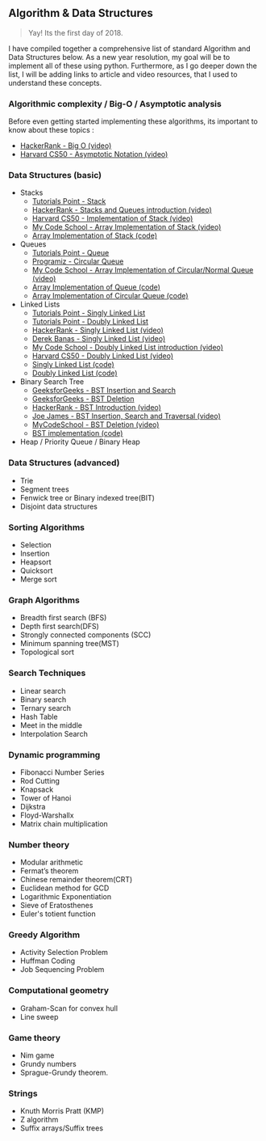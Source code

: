## Algorithm & Data Structures

> Yay! Its the first day of 2018.

I have compiled together a comprehensive list of standard Algorithm and Data Structures below. As a new year resolution, my goal will be to implement all of these using python. Furthermore, as I go deeper down the list, I will be adding links to article and video resources, that I used to understand these concepts. 

### Algorithmic complexity / Big-O / Asymptotic analysis
Before even getting started implementing these algorithms, its important to know about these topics :  
- [HackerRank - Big O (video)](https://www.youtube.com/watch?v=v4cd1O4zkGw&t=3s)  
- [Harvard CS50 - Asymptotic Notation (video)](https://www.youtube.com/watch?v=iOq5kSKqeR4)

### Data Structures (basic)

- Stacks
  - [Tutorials Point - Stack](https://www.tutorialspoint.com/data_structures_algorithms/stack_algorithm.htm)
  - [HackerRank - Stacks and Queues introduction (video)](https://www.youtube.com/watch?v=wjI1WNcIntg)
  - [Harvard CS50 - Implementation of Stack (video)](https://www.youtube.com/watch?v=hVsNqhEthOk)
  - [My Code School - Array Implementation of Stack (video) ](https://www.youtube.com/watch?v=F1F2imiOJfk)
  - [Array Implementation of Stack (code)](Data_Structures_(basic)/stack.py)
- Queues
  - [Tutorials Point - Queue](https://www.tutorialspoint.com/data_structures_algorithms/dsa_queue.htm)
  - [Programiz - Circular Queue](https://www.programiz.com/dsa/circular-queue)
  - [My Code School - Array Implementation of Circular/Normal Queue (video)](https://www.youtube.com/watch?v=okr-XE8yTO8&t=389s)
  - [Array Implementation of Queue (code)](Data_Structures_(basic)/queue.py)
  - [Array Implementation of Circular Queue (code)](Data_Structures_(basic)/circular_queue.py)
- Linked Lists
  - [Tutorials Point - Singly Linked List](https://www.tutorialspoint.com/data_structures_algorithms/linked_list_algorithms.htm)
  - [Tutorials Point - Doubly Linked List](https://www.tutorialspoint.com/data_structures_algorithms/doubly_linked_list_algorithm.htm) 
  - [HackerRank - Singly Linked List (video)](https://www.youtube.com/watch?v=njTh_OwMljA&t=307s)
  - [Derek Banas - Singly Linked List (video)](https://www.youtube.com/watch?v=195KUinjBpU)
  - [My Code School - Doubly Linked List introduction (video)](https://www.youtube.com/watch?v=JdQeNxWCguQ)
  - [Harvard CS50 - Doubly Linked List (video)](https://www.youtube.com/watch?v=FHMPswJDCvU&t=463s)
  - [Singly Linked List (code)](Data_Structures_(basic)/singly_linked_list.py)
  - [Doubly Linked List (code)](Data_Structures_(basic)/doubly_linked_list.py)
- Binary Search Tree
  - [GeeksforGeeks - BST Insertion and Search](https://www.geeksforgeeks.org/binary-search-tree-set-1-search-and-insertion/)
  - [GeeksforGeeks - BST Deletion](https://www.geeksforgeeks.org/binary-search-tree-set-2-delete/) 
  - [HackerRank - BST Introduction (video)](https://www.youtube.com/watch?v=i_Q0v_Ct5lY&t=48s)
  - [Joe James - BST Insertion, Search and Traversal (video)](https://www.youtube.com/watch?v=YlgPi75hIBc&t=358s)
  - [MyCodeSchool - BST Deletion (video)](https://www.youtube.com/watch?v=gcULXE7ViZw&t=864s)
  - [BST implementation (code)](Data_Structures_(basic)/binary_search_tree.py)
- Heap / Priority Queue / Binary Heap

### Data Structures (advanced)

- Trie
- Segment trees
- Fenwick tree or Binary indexed tree(BIT)
- Disjoint data structures

### Sorting Algorithms

- Selection
- Insertion
- Heapsort
- Quicksort
- Merge sort

### Graph Algorithms

- Breadth first search (BFS)
- Depth first search(DFS)
- Strongly connected components (SCC)
- Minimum spanning tree(MST)
- Topological sort

### Search Techniques

- Linear search
- Binary search
- Ternary search
- Hash Table
- Meet in the middle
- Interpolation Search

### Dynamic programming

- Fibonacci Number Series
- Rod Cutting 
- Knapsack 
- Tower of Hanoi
- Dijkstra
- Floyd-Warshallx
- Matrix chain multiplication

### Number theory

- Modular arithmetic
- Fermat’s theorem
- Chinese remainder theorem(CRT)
- Euclidean method for GCD
- Logarithmic Exponentiation
- Sieve of Eratosthenes
- Euler's totient function

### Greedy Algorithm

- Activity Selection Problem
- Huffman Coding
- Job Sequencing Problem

### Computational geometry

- Graham-Scan for convex hull
- Line sweep

### Game theory

- Nim game
- Grundy numbers
- Sprague-Grundy theorem.

### Strings

- Knuth Morris Pratt (KMP)
- Z algorithm
- Suffix arrays/Suffix trees


